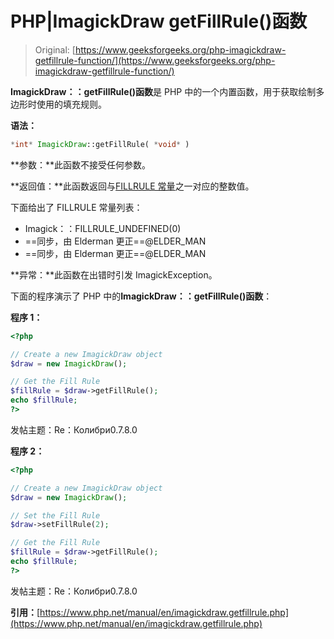 # PHP|ImagickDraw getFillRule()函数

> Original: [https://www.geeksforgeeks.org/php-imagickdraw-getfillrule-function/](https://www.geeksforgeeks.org/php-imagickdraw-getfillrule-function/)

**ImagickDraw：：getFillRule()函数**是 PHP 中的一个内置函数，用于获取绘制多边形时使用的填充规则。

**语法：**

```php
*int* ImagickDraw::getFillRule( *void* )
```

**参数：**此函数不接受任何参数。

**返回值：**此函数返回与[FILLRULE 常量](https://www.php.net/manual/en/imagick.constants.php/#imagick.constants.fillrule-undefined)之一对应的整数值。

下面给出了 FILLRULE 常量列表：

*   Imagick：：FILLRULE_UNDEFINED(0)
*   ==同步，由 Elderman 更正==@ELDER_MAN
*   ==同步，由 Elderman 更正==@ELDER_MAN

**异常：**此函数在出错时引发 ImagickException。

下面的程序演示了 PHP 中的**ImagickDraw：：getFillRule()函数**：

**程序 1：**

```php
<?php

// Create a new ImagickDraw object
$draw = new ImagickDraw();

// Get the Fill Rule
$fillRule = $draw->getFillRule();
echo $fillRule;
?>
```

发帖主题：Re：Колибри0.7.8.0

**程序 2：**

```php
<?php

// Create a new ImagickDraw object
$draw = new ImagickDraw();

// Set the Fill Rule
$draw->setFillRule(2);

// Get the Fill Rule
$fillRule = $draw->getFillRule();
echo $fillRule;
?>
```

发帖主题：Re：Колибри0.7.8.0

**引用：**[https://www.php.net/manual/en/imagickdraw.getfillrule.php](https://www.php.net/manual/en/imagickdraw.getfillrule.php)